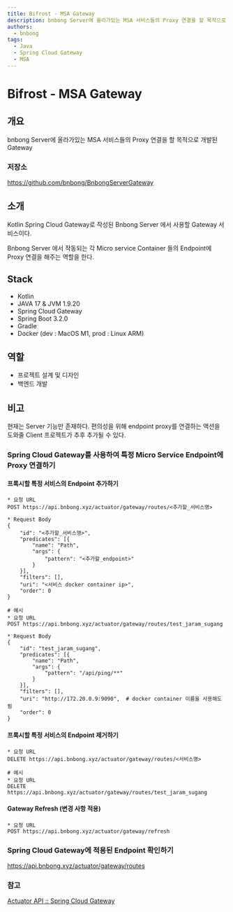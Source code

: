 ```yaml
---
title: Bifrost - MSA Gateway
description: bnbong Server에 올라가있는 MSA 서비스들의 Proxy 연결을 할 목적으로 개발된 Gateway
authors:
  - bnbong
tags:
  - Java
  - Spring Cloud Gateway
  - MSA
---
```


# Bifrost - MSA Gateway

## 개요

bnbong Server에 올라가있는 MSA 서비스들의 Proxy 연결을 할 목적으로 개발된 Gateway

### 저장소

<https://github.com/bnbong/BnbongServerGateway>

## 소개

Kotlin Spring Cloud Gateway로 작성된 Bnbong Server 에서 사용할 Gateway 서비스이다.

Bnbong Server 에서 작동되는 각 Micro service Container 들의 Endpoint에 Proxy 연결을 해주는 역할을 한다.

## Stack

- Kotlin
- JAVA 17 & JVM 1.9.20
- Spring Cloud Gateway
- Spring Boot 3.2.0
- Gradle
- Docker (dev : MacOS M1, prod : Linux ARM)


## 역할

- 프로젝트 설계 및 디자인
- 백엔드 개발

## 비고

현재는 Server 기능만 존재하다. 편의성을 위해 endpoint proxy를 연결하는 액션을 도와줄 Client 프로젝트가 추후 추가될 수 있다.

### Spring Cloud Gateway를 사용하여 특정 Micro Service Endpoint에Proxy 연결하기

#### 프록시할 특정 서비스의 Endpoint 추가하기

```
* 요청 URL
POST https://api.bnbong.xyz/actuator/gateway/routes/<추가할_서비스명>

* Request Body
{
    "id": "<추가할_서비스명>",
    "predicates": [{
        "name": "Path",
        "args": {
            "pattern": "<추가할_endpoint>"
        }
    }],
    "filters": [],
    "uri": "<서비스 docker container ip>",
    "order": 0
}

# 예시
* 요청 URL
POST https://api.bnbong.xyz/actuator/gateway/routes/test_jaram_sugang

* Request Body
{
    "id": "test_jaram_sugang",
    "predicates": [{
        "name": "Path",
        "args": {
            "pattern": "/api/ping/**"
        }
    }],
    "filters": [],
    "uri": "http://172.20.0.9:9090",  # docker container 이름을 사용해도 됨
    "order": 0
}
```

#### 프록시할 특정 서비스의 Endpoint 제거하기

```
* 요청 URL
DELETE https://api.bnbong.xyz/actuator/gateway/routes/<서비스명>

# 예시
* 요청 URL
DELETE https://api.bnbong.xyz/actuator/gateway/routes/test_jaram_sugang
```

#### Gateway Refresh (변경 사항 적용)

```
* 요청 URL
POST https://api.bnbong.xyz/actuator/gateway/refresh
```

### Spring Cloud Gateway에 적용된 Endpoint 확인하기

<https://api.bnbong.xyz/actuator/gateway/routes>

### 참고

[Actuator API :: Spring Cloud Gateway](https://docs.spring.io/spring-cloud-gateway/reference/spring-cloud-gateway/actuator-api.html#gateway-retrieving-information-about-a-particular-route)
